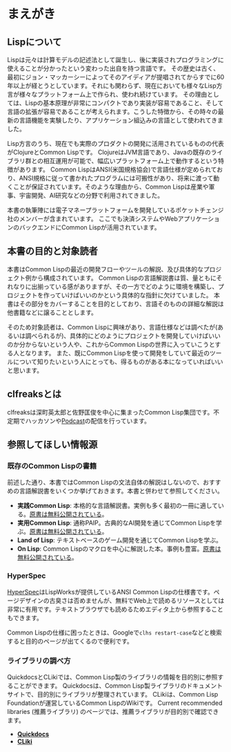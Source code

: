 # まえがき

## Lispについて

Lispは元々は計算モデルの記述法として誕生し、後に実装されプログラミングに使えることが分かったという変わった出自を持つ言語です。
その歴史は古く、最初にジョン・マッカーシーによってそのアイディアが提唱されてからすでに60年以上が経とうとしています。それにも関わらず、現在においても様々なLisp方言が様々なプラットフォーム上で作られ、使われ続けています。
その理由としては、Lispの基本原理が非常にコンパクトであり実装が容易であること、そして言語の拡張が容易であることが考えられます。こうした特徴から、その時々の最新の言語機能を実験したり、アプリケーション組込みの言語として使われてきました。

Lisp方言のうち、現在でも実際のプロダクトの開発に活用されているものの代表がClojureとCommon Lispです。
ClojureはJVM言語であり、Javaの既存のライブラリ群との相互運用が可能で、幅広いプラットフォーム上で動作するという特徴があります。
Common LispはANSI(米国規格協会)で言語仕様が定められており、ANSI規格に従って書かれたプログラムには可搬性があり、将来に渡って動くことが保証されています。そのような理由から、Common Lispは産業や軍事、宇宙開発、AI研究などの分野で利用されてきました。

本書の執筆陣には電子マネープラットフォームを開発しているポケットチェンジ社のメンバーが含まれています。
ここでも決済システムやWebアプリケーションのバックエンドにCommon Lispが活用されています。

## 本書の目的と対象読者

本書はCommon Lispの最近の開発フローやツールの解説、及び具体的なプロジェクト例から構成されています。
Common Lispの言語解説書は質、量ともにそれなりに出揃っている感がありますが、その一方でどのように環境を構築し、プロジェクトを作っていけばいいのかという具体的な指針に欠けていました。
本書はその部分をカバーすることを目的としており、言語そのものの詳細な解説は他書籍などに譲ることとします。

そのため対象読者は、Common Lispに興味があり、言語仕様などは調べたが(あるいは調べられるが)、具体的にどのようにプロジェクトを開発していけばいいのか分からないという人や、これからCommon Lispの世界に入っていこうとする人となります。
また、既にCommon Lispを使って開発をしていて最近のツールについて知りたいという人にとっても、得るものがある本になっていればいいと思います。

## clfreaksとは

clfreaksは深町英太郎と佐野匡俊を中心に集まったCommon Lisp集団です。不定期でハッカソンや[Podcast](http://clfreaks.org)の配信を行っています。

## 参照してほしい情報源

### 既存のCommon Lispの書籍

前述した通り、本書ではCommon Lispの文法自体の解説はしないので、おすすめの言語解説書をいくつか挙げておきます。本書と併わせて参照してください。

- **実践Common Lisp**: 本格的な言語解説書。実例も多く最初の一冊に適している。[原書は無料公開されている](http://www.gigamonkeys.com/book/)。
- **実用Common Lisp**: 通称PAIP。古典的なAI開発を通じてCommon Lispを学ぶ。[原書は無料公開されている](https://github.com/norvig/paip-lisp)。
- **Land of Lisp**: テキストベースのゲーム開発を通じてCommon Lispを学ぶ。
- **On Lisp**: Common Lispのマクロを中心に解説した本。事例も豊富。[原書は無料公開されている](http://www.paulgraham.com/onlisptext.html)。

### HyperSpec

[HyperSpec](http://www.lispworks.com/documentation/HyperSpec/Front/)はLispWorksが提供しているANSI Common Lispの仕様書です。ページデザインの古臭さは否めませんが、無料でWeb上で読めるリソースとしては非常に有用です。テキストブラウザでも読めるためエディタ上から参照することもできます。

Common Lispの仕様に困ったときは、Googleで`clhs restart-case`などと検索すると目的のページが出てくるので便利です。

### ライブラリの調べ方

QuickdocsとCLikiでは、Common Lisp製のライブラリの情報を目的別に参照することができます。
Quickdocsは、Common Lisp製ライブラリのドキュメントサイトで、目的別にライブラリが整理されています。
CLikiは、Common Lisp Foundationが運営しているCommon LispのWikiです。
Current recommended libraries (推薦ライブラリ) のページでは、推薦ライブラリが目的別で確認できます。

- **[Quickdocs](http://quickdocs.org)**
- **[CLiki](https://www.cliki.net)**
